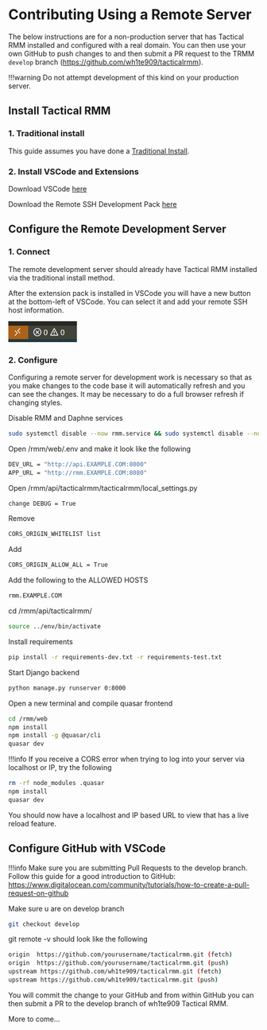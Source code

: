 # Contributing Using a Remote Server

The below instructions are for a non-production server that has Tactical RMM installed and configured with a real domain. You can then use your own GitHub to push changes to and then submit a PR request to the TRMM `develop` branch (<https://github.com/wh1te909/tacticalrmm>).

!!!warning
    Do not attempt development of this kind on your production server.

## Install Tactical RMM

### 1. Traditional install

This guide assumes you have done a [Traditional Install](install_server.md).

### 2. Install VSCode and Extensions
Download VSCode [here](https://code.visualstudio.com/download)

Download the Remote SSH Development Pack [here](https://marketplace.visualstudio.com/items?itemName=ms-vscode-remote.vscode-remote-extensionpack)

## Configure the Remote Development Server
### 1. Connect

The remote development server should already have Tactical RMM installed via the traditional install method.

After the extension pack is installed in VSCode you will have a new button at the bottom-left of VSCode. You can select it and add your remote SSH host information.

![RemoteSSH](images/Remote_SSH_connection.png)

### 2. Configure

Configuring a remote server for development work is necessary so that as you make changes to the code base it will automatically refresh and you can see the changes. It may be necessary to do a full browser refresh if changing styles.

Disable RMM and Daphne services

```bash
sudo systemctl disable --now rmm.service && sudo systemctl disable --now daphne.service
```

Open /rmm/web/.env and make it look like the following

```bash
DEV_URL = "http://api.EXAMPLE.COM:8000"
APP_URL = "http://rmm.EXAMPLE.COM:8080"
```

Open /rmm/api/tacticalrmm/tacticalrmm/local_settings.py

```bash
change DEBUG = True
```
Remove
```bash
CORS_ORIGIN_WHITELIST list
```
Add
```bash
CORS_ORIGIN_ALLOW_ALL = True
```

Add the following to the ALLOWED HOSTS
```bash
rmm.EXAMPLE.COM
```
cd /rmm/api/tacticalrmm/

```bash
source ../env/bin/activate
```

Install requirements

```bash
pip install -r requirements-dev.txt -r requirements-test.txt
```

Start Django backend

```bash
python manage.py runserver 0:8000
```

Open a new terminal and compile quasar frontend

```bash
cd /rmm/web
npm install
npm install -g @quasar/cli
quasar dev
```

!!!info 
    If you receive a CORS error when trying to log into your server via localhost or IP, try the following
```bash
rm -rf node_modules .quasar
npm install
quasar dev
```
You should now have a localhost and IP based URL to view that has a live reload feature.

## Configure GitHub with VSCode
!!!info Make sure you are submitting Pull Requests to the develop branch.
Follow this guide for a good introduction to GitHub: <https://www.digitalocean.com/community/tutorials/how-to-create-a-pull-request-on-github>

Make sure u are on develop branch
```bash
git checkout develop
```
git remote -v should look like the following
```bash
origin  https://github.com/yourusername/tacticalrmm.git (fetch)
origin  https://github.com/yourusername/tacticalrmm.git (push)
upstream https://github.com/wh1te909/tacticalrmm.git (fetch)
upstream https://github.com/wh1te909/tacticalrmm.git (push)
```
You will commit the change to your GitHub and from within GitHub you can then submit a PR to the develop branch of wh1te909 Tactical RMM.

More to come...